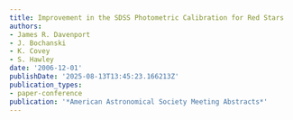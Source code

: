 ```yaml
---
title: Improvement in the SDSS Photometric Calibration for Red Stars
authors:
- James R. Davenport
- J. Bochanski
- K. Covey
- S. Hawley
date: '2006-12-01'
publishDate: '2025-08-13T13:45:23.166213Z'
publication_types:
- paper-conference
publication: '*American Astronomical Society Meeting Abstracts*'
---
```

